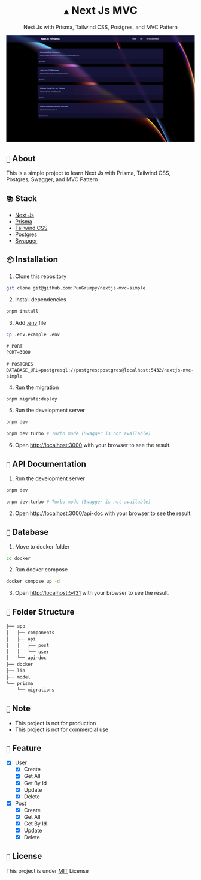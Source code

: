 <div align="center">
    <h1><code>▲</code> Next Js MVC</h1>
    <p>Next Js with Prisma, Tailwind CSS, Postgres, and MVC Pattern</p>
    <img src="./.github/images/screenshot-homepage.png" alt="Screenshot Homepage" />
</div>

## `📝` About

This is a simple project to learn Next Js with Prisma, Tailwind CSS, Postgres, Swagger, and MVC Pattern

## `📚` Stack

- [Next Js](https://nextjs.org/)
- [Prisma](https://www.prisma.io/)
- [Tailwind CSS](https://tailwindcss.com/)
- [Postgres](https://www.postgresql.org/)
- [Swagger](https://swagger.io/)

## `📦` Installation

1. Clone this repository

```bash
git clone git@github.com:PunGrumpy/nextjs-mvc-simple
```

2. Install dependencies

```bash
pnpm install
```

3. Add [.env](./.env.example) file

```bash
cp .env.example .env
```

```env
# PORT
PORT=3000

# POSTGRES
DATABASE_URL=postgresql://postgres:postgres@localhost:5432/nextjs-mvc-simple
```

4. Run the migration

```bash
pnpm migrate:deploy
```

5. Run the development server

```bash
pnpm dev
```

```bash
pnpm dev:turbo # Turbo mode (Swagger is not available)
```

6. Open [http://localhost:3000](http://localhost:3000) with your browser to see the result.

## `📝` API Documentation

1. Run the development server

```bash
pnpm dev
```

```bash
pnpm dev:turbo # Turbo mode (Swagger is not available)
```

2. Open [http://localhost:3000/api-doc](http://localhost:3000/api-doc) with your browser to see the result.

## `🏢` Database

1. Move to docker folder

```bash
cd docker
```

2. Run docker compose

```bash
docker compose up -d
```

3. Open [http://localhost:5431](http://localhost:5431) with your browser to see the result.

## `📂` Folder Structure

```bash
├── app
│   ├── components
│   ├── api
│   │   ├── post
│   │   └── user
│   └── api-doc
├── docker
├── lib
├── model
└── prisma
    └── migrations
```

## `📝` Note

- This project is not for production
- This project is not for commercial use

## `📝` Feature

- [x] User
  - [x] Create
  - [x] Get All
  - [x] Get By Id
  - [x] Update
  - [x] Delete
- [x] Post
  - [x] Create
  - [x] Get All
  - [x] Get By Id
  - [x] Update
  - [x] Delete

## `📝` License

This project is under [MIT](LICENSE) License
